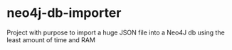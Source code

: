 # neo4j-db-importer
Project with purpose to import a huge JSON file into a Neo4J db using the least amount of time and RAM
